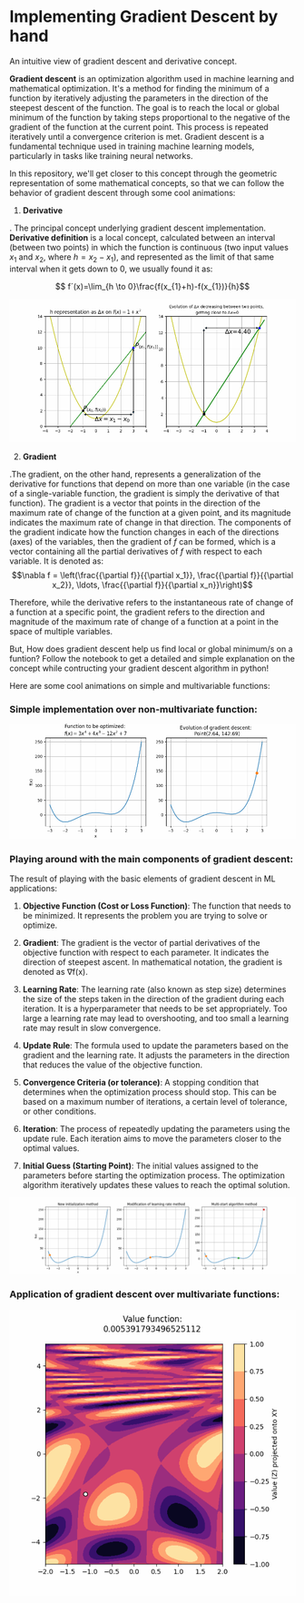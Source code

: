 # Implementing Gradient Descent by hand 
An intuitive view of gradient descent and derivative concept.

**Gradient descent** is an optimization algorithm used in machine learning and mathematical optimization. It's a method for finding the minimum of a function by iteratively adjusting the parameters in the direction of the steepest descent of the function. The goal is to reach the local or global minimum of the function by taking steps proportional to the negative of the gradient of the function at the current point. This process is repeated iteratively until a convergence criterion is met. Gradient descent is a fundamental technique used in training machine learning models, particularly in tasks like training neural networks.

In this repository, we'll get closer to this concept through the geometric representation of some mathematical concepts, so that we can follow the behavior of gradient descent through some cool animations:

1. **Derivative**

 .  The principal concept underlying gradient descent implementation. **Derivative definition** is a local concept, calculated between an interval (between two points) in which the function is continuous (two input values $x_{1}$ and $x_{2}$, where $h=x_{2}-x_{1}$), and represented as the limit of that same interval when it gets down to 0, we usually found it as:

$$ f´(x)=\lim_{h \to 0}\frac{f(x_{1}+h)-f(x_{1})}{h}$$

![](animations/Derivative.gif)

 2. **Gradient**

  .The gradient, on the other hand, represents a generalization of the derivative for functions that depend on more than one variable (in the case of a single-variable function, the gradient is simply the derivative of that function). The gradient is a vector that points in the direction of the maximum rate of change of the function at a given point, and its magnitude indicates the maximum rate of change in that direction. The components of the gradient indicate how the function changes in each of the directions (axes) of the variables, then the gradient of $f$ can be formed, which is a vector containing all the partial derivatives of $f$ with respect to each variable. It is denoted as: $$\nabla f = \left(\frac{{\partial f}}{{\partial x_1}}, \frac{{\partial f}}{{\partial x_2}}, \ldots, \frac{{\partial f}}{{\partial x_n}}\right)$$

  Therefore, while the derivative refers to the instantaneous rate of change of a function at a specific point, the gradient refers to the direction and magnitude of the maximum rate of change of a function at a point in the space of multiple variables.

But, How does gradient descent help us find local or global minimum/s on a funtion? Follow the notebook to get a detailed and simple explanation on the concept while contructing your gradient descent algorithm in python!

Here are some cool animations on simple and multivariable functions:

### Simple implementation over non-multivariate function:

![](animations/simple_descent_1.gif)

### Playing around with the main components of gradient descent:
The result of playing with the basic elements of gradient descent in ML applications:

1. **Objective Function (Cost or Loss Function)**:
The function that needs to be minimized. It represents the problem you are trying to solve or optimize. 

2. **Gradient**:
The gradient is the vector of partial derivatives of the objective function with respect to each parameter. It indicates the direction of steepest ascent. In mathematical notation, the gradient is denoted as ∇f(x).

3. **Learning Rate**:
The learning rate (also known as step size) determines the size of the steps taken in the direction of the gradient during each iteration. It is a hyperparameter that needs to be set appropriately. Too large a learning rate may lead to overshooting, and too small a learning rate may result in slow convergence.

4. **Update Rule**:
The formula used to update the parameters based on the gradient and the learning rate. It adjusts the parameters in the direction that reduces the value of the objective function.

5. **Convergence Criteria (or tolerance)**:
A stopping condition that determines when the optimization process should stop. This can be based on a maximum number of iterations, a certain level of tolerance, or other conditions.

6. **Iteration**:
The process of repeatedly updating the parameters using the update rule. Each iteration aims to move the parameters closer to the optimal values.

7. **Initial Guess (Starting Point)**:
The initial values assigned to the parameters before starting the optimization process. The optimization algorithm iteratively updates these values to reach the optimal solution.

![](animations/simple_descent_2.gif)

### Application of gradient descent over multivariate functions:

![](animations/simple_descent_3.gif)
